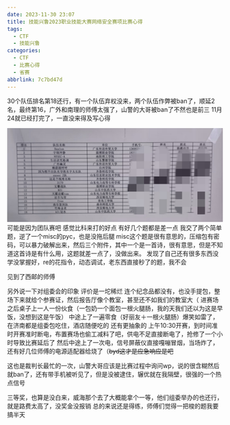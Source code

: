 ```yaml
---
date: 2023-11-30 23:07
title: 技能兴鲁2023职业技能大赛网络安全赛项比赛心得
tags:
  - CTF
  - 技能兴鲁
categories:
  - CTF
  - 比赛心得
  - 省赛
abbrlink: 7c7bd47d
---
```




30个队伍排名第18还行，有一个队伍弃权没来，两个队伍作弊被ban了，顺延2名，最终第16，广外和南理的师傅太强了，山警的大哥被ban了不然也是前三
11月24就已经打完了，一直没来得及写心得

![1701356901716](../img/jnxl2023/1701356901716.jpg)
可能是因为团队赛吧
感觉比科来打的好点
有好几个题都是差一点
我交了两个简单题，逆了一个misc的pyc，也是没拖后腿
misc这个题是很有意思的，压缩包有密码，可以暴力破解出来，然后三个附件，其中一个是一首诗，很有意思，但是不知道这首诗是有什么用，这题就差一点了，没做出来。
发现了自己还有很多东西没学没掌握好，re的花指令，动态调试，老东西直接秒了的题，我不会

见到了西邮的师傅

另外说一下对组委会的印象
评价是一坨稀烂
连个纪念品都没有，也没手提包，整场下来就给个参赛证，然后报告厅像个教室，甚至还不如我们的教室大（
进赛场之后桌子上一人一份伙食（一包奶一个面包一根火腿肠，我的天我们还以为这是早饭，没想到这是午饭）
中途上了一遍零食（好丽友＋一根火腿肠）爆笑如雷了，在济南都是组委包吃住，酒店随便吃的
还有更抽象的
上午10:30开赛，到时间准时开赛准时断电，布置赛场也偷工减料了吧，供电不足直接断电了，抢修了一个小时导致比赛延后了
然后中途上了一次电，信号屏蔽仪直接嘎嘣冒烟，当场炸了，还有好几位师傅的电源适配器给烧了（~~byd这才是应急响应是吧~~

这也是裁判长最忙的一次，山警大哥应该是比赛过程中询问wp，说的很含糊然后就ban了，还有带手机被听见了，但是没被逮住，辗优就在我隔壁，很强的一个热点信号

三等奖，也算是没白来，威海那个去了大概能拿个一等，他们组委举办的也还行，就是路费太高了，没奖金没报销
总的来说还是得练，师傅们觉得一把梭的题我要搞半天